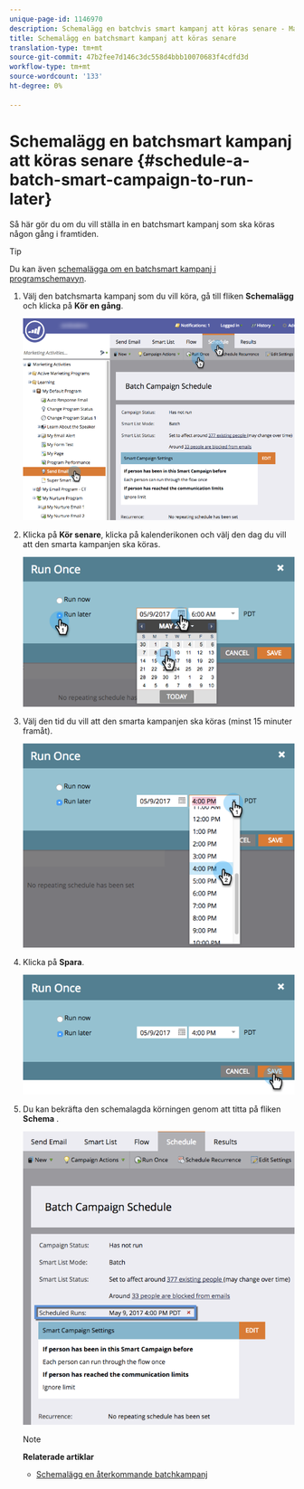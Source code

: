```yaml
---
unique-page-id: 1146970
description: Schemalägg en batchvis smart kampanj att köras senare - Marketo Docs - produktdokumentation
title: Schemalägg en batchsmart kampanj att köras senare
translation-type: tm+mt
source-git-commit: 47b2fee7d146c3dc558d4bbb10070683f4cdfd3d
workflow-type: tm+mt
source-wordcount: '133'
ht-degree: 0%

---
```



# Schemalägg en batchsmart kampanj att köras senare {#schedule-a-batch-smart-campaign-to-run-later}

Så här gör du om du vill ställa in en batchsmart kampanj som ska köras någon gång i framtiden.

>[!TIP]
>
>Du kan även [schemalägga om en batchsmart kampanj i programschemavyn](../../../../product-docs/core-marketo-concepts/programs/program-schedule-view/reschedule-a-batch-smart-campaign-in-the-program-schedule-view.md).

1. Välj den batchsmarta kampanj som du vill köra, gå till fliken **Schemalägg** och klicka på **Kör en gång**.

   ![](assets/scheduledruns2.png)

1. Klicka på **Kör senare**, klicka på kalenderikonen och välj den dag du vill att den smarta kampanjen ska köras.

   ![](assets/runonce.png)

1. Välj den tid du vill att den smarta kampanjen ska köras (minst 15 minuter framåt).

   ![](assets/runoncetime.png)

1. Klicka på **Spara**.

   ![](assets/runoncetimesave.png)

1. Du kan bekräfta den schemalagda körningen genom att titta på fliken **Schema** .

   ![](assets/scheduledrunsbox.png)

   >[!NOTE]
   >
   >**Relaterade artiklar**
   >
   >    
   >    
   >    * [Schemalägg en återkommande batchkampanj](schedule-a-recurring-batch-campaign.md)


